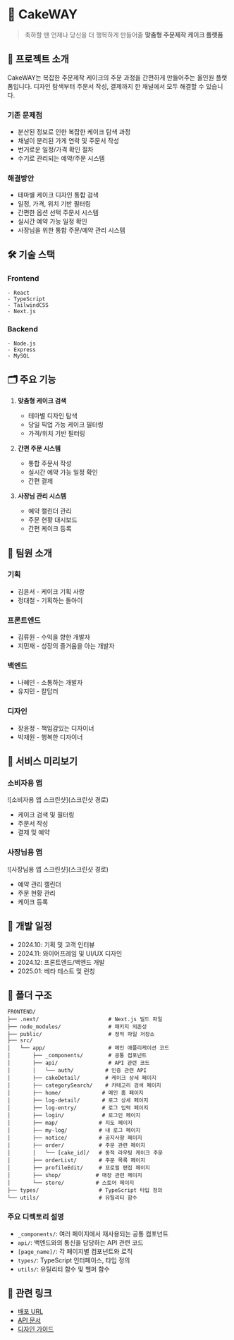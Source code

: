 # 🎂 CakeWAY

> 축하할 땐 언제나 당신을 더 행복하게 만들어줄 **맞춤형 주문제작 케이크 플랫폼**

## 📌 프로젝트 소개

CakeWAY는 복잡한 주문제작 케이크의 주문 과정을 간편하게 만들어주는 올인원 플랫폼입니다. 디자인 탐색부터 주문서 작성, 결제까지 한 채널에서 모두 해결할 수 있습니다.

### 기존 문제점

- 분산된 정보로 인한 복잡한 케이크 탐색 과정
- 채널이 분리된 가게 연락 및 주문서 작성
- 번거로운 일정/가격 확인 절차
- 수기로 관리되는 예약/주문 시스템

### 해결방안

- 테마별 케이크 디자인 통합 검색
- 일정, 가격, 위치 기반 필터링
- 간편한 옵션 선택 주문서 시스템
- 실시간 예약 가능 일정 확인
- 사장님을 위한 통합 주문/예약 관리 시스템

## 🛠 기술 스택

### Frontend

```
- React
- TypeScript
- TailwindCSS
- Next.js
```

### Backend

```
- Node.js
- Express
- MySQL
```

## 🗂 주요 기능

1. **맞춤형 케이크 검색**

   - 테마별 디자인 탐색
   - 당일 픽업 가능 케이크 필터링
   - 가격/위치 기반 필터링

2. **간편 주문 시스템**

   - 통합 주문서 작성
   - 실시간 예약 가능 일정 확인
   - 간편 결제

3. **사장님 관리 시스템**
   - 예약 캘린더 관리
   - 주문 현황 대시보드
   - 간편 케이크 등록

## 👥 팀원 소개

### 기획

- 김윤서 - 케이크 기획 사랑
- 정대철 - 기획하는 돌아이

### 프론트엔드

- 김류원 - 수익을 향한 개발자
- 지민재 - 성장의 즐거움을 아는 개발자

### 백엔드

- 나혜인 - 소통하는 개발자
- 유지민 - 칼답러

### 디자인

- 장윤정 - 책임감있는 디자이너
- 박재원 - 행복한 디자이너

## 📱 서비스 미리보기

### 소비자용 앱

![소비자용 앱 스크린샷](스크린샷 경로)

- 케이크 검색 및 필터링
- 주문서 작성
- 결제 및 예약

### 사장님용 앱

![사장님용 앱 스크린샷](스크린샷 경로)

- 예약 관리 캘린더
- 주문 현황 관리
- 케이크 등록

## 📅 개발 일정

- 2024.10: 기획 및 고객 인터뷰
- 2024.11: 와이어프레임 및 UI/UX 디자인
- 2024.12: 프론트엔드/백엔드 개발
- 2025.01: 베타 테스트 및 런칭

## 📂 폴더 구조

```
FRONTEND/
├── .next/                      # Next.js 빌드 파일
├── node_modules/               # 패키지 의존성
├── public/                     # 정적 파일 저장소
├── src/
│   └── app/                    # 메인 애플리케이션 코드
│       ├── _components/        # 공통 컴포넌트
│       ├── api/                # API 관련 코드
│       │   └── auth/          # 인증 관련 API
│       ├── cakeDetail/        # 케이크 상세 페이지
│       ├── categorySearch/    # 카테고리 검색 페이지
│       ├── home/             # 메인 홈 페이지
│       ├── log-detail/       # 로그 상세 페이지
│       ├── log-entry/        # 로그 입력 페이지
│       ├── login/            # 로그인 페이지
│       ├── map/             # 지도 페이지
│       ├── my-log/          # 내 로그 페이지
│       ├── notice/          # 공지사항 페이지
│       ├── order/           # 주문 관련 페이지
│       │   └── [cake_id]/   # 동적 라우팅 케이크 주문
│       ├── orderList/       # 주문 목록 페이지
│       ├── profileEdit/     # 프로필 편집 페이지
│       ├── shop/           # 매장 관련 페이지
│       └── store/          # 스토어 페이지
├── types/                   # TypeScript 타입 정의
└── utils/                   # 유틸리티 함수
```

### 주요 디렉토리 설명

- `_components/`: 여러 페이지에서 재사용되는 공통 컴포넌트
- `api/`: 백엔드와의 통신을 담당하는 API 관련 코드
- `[page_name]/`: 각 페이지별 컴포넌트와 로직
- `types/`: TypeScript 인터페이스, 타입 정의
- `utils/`: 유틸리티 함수 및 헬퍼 함수

## 🔗 관련 링크

- [배포 URL]()
- [API 문서]()
- [디자인 가이드]()
